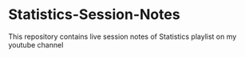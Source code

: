 # Statistics-Session-Notes
This repository contains live session notes of Statistics playlist on my youtube channel
